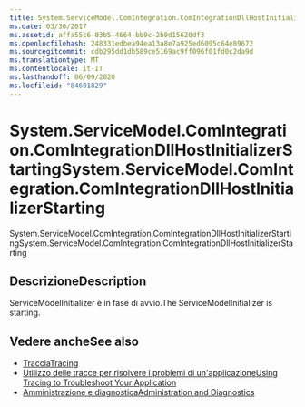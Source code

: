 ```yaml
---
title: System.ServiceModel.ComIntegration.ComIntegrationDllHostInitializerStarting
ms.date: 03/30/2017
ms.assetid: affa55c6-03b5-4664-bb9c-2b9d15620df3
ms.openlocfilehash: 248331edbea94ea13a8e7a925ed6095c64e89672
ms.sourcegitcommit: cdb295dd1db589ce5169ac9ff096f01fd0c2da9d
ms.translationtype: MT
ms.contentlocale: it-IT
ms.lasthandoff: 06/09/2020
ms.locfileid: "84601829"
---
```

# <a name="systemservicemodelcomintegrationcomintegrationdllhostinitializerstarting"></a><span data-ttu-id="2e4b0-102">System.ServiceModel.ComIntegration.ComIntegrationDllHostInitializerStarting</span><span class="sxs-lookup"><span data-stu-id="2e4b0-102">System.ServiceModel.ComIntegration.ComIntegrationDllHostInitializerStarting</span></span>
<span data-ttu-id="2e4b0-103">System.ServiceModel.ComIntegration.ComIntegrationDllHostInitializerStarting</span><span class="sxs-lookup"><span data-stu-id="2e4b0-103">System.ServiceModel.ComIntegration.ComIntegrationDllHostInitializerStarting</span></span>  
  
## <a name="description"></a><span data-ttu-id="2e4b0-104">Descrizione</span><span class="sxs-lookup"><span data-stu-id="2e4b0-104">Description</span></span>  
 <span data-ttu-id="2e4b0-105">ServiceModelInitializer è in fase di avvio.</span><span class="sxs-lookup"><span data-stu-id="2e4b0-105">The ServiceModelInitializer is starting.</span></span>  
  
## <a name="see-also"></a><span data-ttu-id="2e4b0-106">Vedere anche</span><span class="sxs-lookup"><span data-stu-id="2e4b0-106">See also</span></span>

- [<span data-ttu-id="2e4b0-107">Traccia</span><span class="sxs-lookup"><span data-stu-id="2e4b0-107">Tracing</span></span>](index.md)
- [<span data-ttu-id="2e4b0-108">Utilizzo delle tracce per risolvere i problemi di un'applicazione</span><span class="sxs-lookup"><span data-stu-id="2e4b0-108">Using Tracing to Troubleshoot Your Application</span></span>](using-tracing-to-troubleshoot-your-application.md)
- [<span data-ttu-id="2e4b0-109">Amministrazione e diagnostica</span><span class="sxs-lookup"><span data-stu-id="2e4b0-109">Administration and Diagnostics</span></span>](../index.md)
